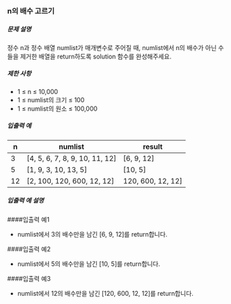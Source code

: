 ### n의 배수 고르기

##### 문제 설명

정수 n과 정수 배열 numlist가 매개변수로 주어질 때, numlist에서 n의 배수가 아닌 수들을 제거한 배열을 return하도록 solution 함수를 완성해주세요.

##### 제한 사항

- 1 ≤ n ≤ 10,000
- 1 ≤ numlist의 크기 ≤ 100
- 1 ≤ numlist의 원소 ≤ 100,000

##### 입출력 예

| n  | numlist          | result  |
|----|------------------|---------|
| 3  | [4, 5, 6, 7, 8, 9, 10, 11, 12] | [6, 9, 12] |
| 5  | [1, 9, 3, 10, 13, 5]        | [10, 5]        |
| 12 | [2, 100, 120, 600, 12, 12]       | 120, 600, 12, 12]        |

##### 입출력 예 설명
####입출력 예1
- numlist에서 3의 배수만을 남긴 [6, 9, 12]를 return합니다.

####입출력 예2
- numlist에서 5의 배수만을 남긴 [10, 5]를 return합니다.

####입출력 예3
- numlist에서 12의 배수만을 남긴 [120, 600, 12, 12]를 return합니다.